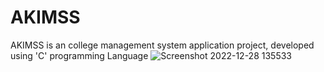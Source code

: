 # AKIMSS
AKIMSS is an college management system application project, developed using 'C' programming Language 
![Screenshot 2022-12-28 135533](https://user-images.githubusercontent.com/89337354/209782150-ee795a73-d8bc-4378-a929-27ffe89632ad.png)
